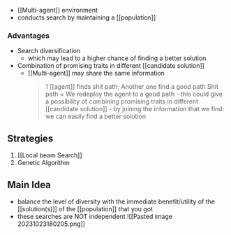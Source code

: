 - [[Multi-agent]] environment
- conducts search by maintaining a [[population]]

### Advantages
- Search diversification
	- which may lead to a higher chance of finding a better solution
- Combination of promising traits in different [[candidate solution]]
	- [[Multi-agent]] may share the same information
		> 1 [[agent]] finds shit path; Another one find a good path
		> 		Shit path = We redeploy the agent to a good path - this could give a possibility of combining promising traits in different [[candidate solution]] - by joining the information that we find: we can easily find a better solution

## Strategies
1. [[Local beam Search]]
2. Genetic Algorithm

## Main Idea
- balance the level of diversity with the immediate benefit/utility of the [[solution(s)]] of the [[population]] that you got
- these searches are NOT independent
![[Pasted image 20231023180205.png]]